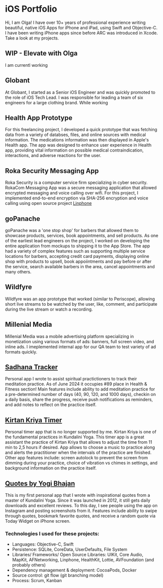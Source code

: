 # iOS Portfolio
Hi, I am Olga! I have over 10+ years of professional experience writing beautiful, native iOS Apps for iPhone and iPad, using Swift and Objective-C. I have been writing iPhone apps since before ARC was introduced in Xcode. Take a look at my projects.

## WIP - Elevate with Olga
I am currentl working 

## Globant
At Globant, I started as a Senior iOS Engineer and was quickly promoted to the role of iOS Tech Lead. I was responsible for leading a team of six engineers for a large clothing brand. While working

## Health App Prototype
For this freelancing project, I developed a quick prototype that was fetching data from a variety of databses, files, and online sources with medical information. The medications information was then displayed in Apple's Health app. The app was designed to enhance user experience in Health app, providing vital information on possible medical contraindication, interactions, and adverse reactions for the user.

## Roka Security Messaging App
Roka Security is a computer service firm specializing in cyber security. RokaCom Messaging App was a secure messaging application that allowed encrypted messaging and voice calling over wifi. For this project, I implemented end-to-end encryption via SHA-256 encryption and voice calling using open source project [Linphone](https://www.linphone.org/)

## goPanache
goPanache was a 'one stop shop' for barbers that allowed them to showcase products, services, book appointments, and sell products. As one of the earliest lead engineers on the project, I worked on developing the entire application from mockups to shipping it to the App Store. The app had a variety of complex features such as supporting multiple service locations for barbers, accepting credit card payments, displaying online shop with products to upsell, book appoiintments and pay before or after the service, search available barbers in the area, cancel appointments and many others.

## Wildfyre
Wildfyre was an app prototype that worked (similar to Periscope), allowing short live streams to be watched by the user, like, comment, and participate during the live stream or watch a recording.

## Millenial Media
Millenial Media was a mobile advertising platform specializing in monetization using various formats of ads: banners, full screen video, and inline ads. I imeplemented internal app for our QA team to test variety of ad formats quickly. 

## [Sadhana Tracker](https://apps.apple.com/us/app/sadhana-tracker/id898291229)
Personal app I wrote to assist spiritual practictioners to track their meditation practice. As of June 2024 it occupies #89 place in Health & Fitness section! Main features include ability to add meditation practice for a pre-determined number of days (40, 90, 120, and 1000 days), checkin on a daily basis, share the progress, receive push notifications as reminders, and add notes to reflect on the practice itself. 

## [Kirtan Kriya Timer](https://apps.apple.com/us/app/kirtan-kriya-timer/id702713305)
Personal timer app that is no longer supported by me. Kirtan Kriya is one of the fundamental practices in Kundalini Yoga. This timer app is a great assistant the practice of Kirtan Kriya that allows to adjust the time from 11 min to 2,5 hours if desired. App allows to choose a music to practice along and alerts the practitioner when the intervals of the practice are finished. Other app features include: screen autolock to prevent the screen from dimming during your practice, choice of vibration vs chimes in settings, and background information on the practice itself.

## [Quotes by Yogi Bhajan](https://apps.apple.com/us/app/quotes-by-yogi-bhajan/id557492358)
This is my first personal app that I wrote with inspirational quotes from a master of Kundalini Yoga. Since it was launched in 2012, it still gets daily downloads and excellent reviews. To this day, I see people using the app on Instagram and posting screenshots from it. Features include ability to swipe through quotes, bookmark favorite quotes, and receive a random quote via Today Widget on iPhone screen.

### Technologies I used for these projects:
- Languages: Objective-C, Swift
- Persistence: SQLite, CoreData, UserDefaults, File System
- Libraries/ Frameworks/ Open Source Libraries: UIKit, Core Audio, MapKit, AFNetworking, Linphone, HealthKit, Lottie, AVFoundation (and probably others)
- Dependency management & deployment: CocoaPods, Docker
- Source control: git flow (git branching model)
- Process: Scrum, Kanban


